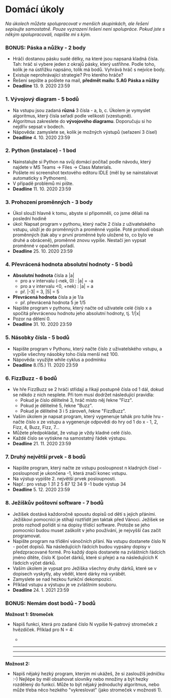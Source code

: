 # Domácí úkoly

*Na úkolech můžete spolupracovat v menších skupinkách, ale řešení sepisujte samostatně. Pouze vyzrazení řešení není spolupráce. Pokud jste s někým spolupracovali, napište mi s kým.*

### BONUS: Páska a nůžky - 2 body
- Hráči dostanou pásku sudé délky, na které jsou napsaná kladná čísla. Tah: hráč si vybere jeden z okrajů pásky, který ustřihne. Podle toho, kolik je na ústřižku napsáno, tolik má bodů. Vyhrává hráč s nejvíce body.
- Existuje neprohrávající strategie? Pro kterého hráče?
- Řešení sepište a pošlete na mail, **předmět mailu: 5.AG Páska a nůžky**
- **Deadline** 13. 9. 2020 23:59

### 1. Vývojový diagram - 5 bodů
- Na vstupu jsou zadaná **různá** 3 čísla - a, b, c. Úkolem je vymyslet algoritmus, který čísla seřadí podle velikosti (vzestupně).
- Algoritmus zakreslete do **vývojového diagramu**. Doporučuju si ho nejdřív sepsat v bodech.
- Nápověda: zamyslete se, kolik je možných výstupů (seřazení 3 čísel)
- **Deadline** 4. 10. 2020 23:59

### 2. Python (instalace) - 1 bod
- Nainstalujte si Python na svůj domácí počítač podle návodu, který najdete v MS Teams -> Files -> Class Materials.
- Pošlete mi screenshot textového editoru IDLE (měl by se nainstalovat automaticky s Pythonem).
- V případě problémů mi pište.
- **Deadline** 11. 10. 2020 23:59

### 3. Prohození proměnných - 3 body
- Úkol slouží hlavně k tomu, abyste si připomněli, co jsme dělali na poslední hodině
- úkol: Napsat program v pythonu, který načte 2 čísla z uživatelského vstupu, uloží je do proměnných a proměnné vypíše. Poté prohodí obsah proměnných (tak aby v první proměnné bylo uložené to, co bylo ve druhé a obráceně), proměnné znovu vypíše. Nestačí jen vypsat proměnné v opačném pořadí.
- **Deadline** 25. 10. 2020 23:59

### 4. Převrácená hodnota absolutní hodnoty - 5 bodů
- **Absolutní hodnota** čísla a |a|
  - pro a v intervalu (-nek, 0) : |a| = -a
  - pro a v intervalu <0, +nek) : |a| = a
  - př. |-3| = 3, |5| = 5
- **Převrácená hodnota** čísla a je 1/a
  - př. převrácená hodnota 5 je 1/5
- Napište program v pythonu, který načte od uživatele celé číslo x a spočítá převrácenou hodnotu jeho absolutní hodnoty, tj. 1/|x|
- Pozor na dělení 0.
- **Deadline** 31. 10. 2020 23:59

### 5. Násobky čísla - 5 bodů
- Napište program v Pythonu, který načte číslo z uživatelského vstupu, a vypíše všechny násobky toho čísla menší než 100.
- Nápověda: využijte while cyklus a podmínku
- **Deadline** 8.(15.) 11. 2020 23:59


### 6. FizzBuzz - 6 bodů
- Ve hře FizzBuzz se 2 hráči střídají a říkají postupně čísla od 1 dál, dokud se někdo z nich nesplete. Při tom musí dodržet následující pravidla:
  - Pokud je číslo dělitelné 3, hráč místo něj řekne "Fizz".
  - Pokud je dělitelné 5, řekne "Buzz".
  - Pokud je dělitelné 3 i 5 zároveň, řekne "FizzBuzz".
- Vaším úkolem je napsat program, který vygeneruje tahák pro tuhle hru - načte číslo x ze vstupu a vygeneruje odpovědi do hry od 1 do x - 1, 2, Fizz, 4, Buzz, Fizz, 7...
- Můžete předpokládat, že vstup je vždy kladné celé číslo.
- Každé číslo se vytiskne na samostatný řádek výstupu.
- **Deadline** 21. 11. 2020 23:59
  
### 7. Druhý největší prvek - 8 bodů
- Napište program, který načte ze vstupu posloupnost n kladných čísel - posloupnost je ukončena -1, která značí konec vstupu.
- Na výstup vypište 2. největší prvek posloupnosti.
- Např.: pro vstup 1 31 2 5 87 12 34 9 -1 bude výstup 34
- **Deadline** 5. 12. 2020 23:59

### 8. Ježíškův poštovní software - 7 bodů
- Ježíšek dostává každoročně spoustu dopisů od dětí s jejich přáními. Ježíškovi pomocníci je stíhají roztřídit jen taktak před Vánoci. Ježíšek se proto rozhodl pořídit si na dopisy třídící software. Protože se jeho pomocníci budou muset zaškolit v jeho používání, je nejvyšší čas začít programovat.
- Napište program na třídění vánočních přání. Na vstupu dostanete číslo N - počet dopisů. Na následujících řádcích budou vypsány dopisy v předzpracované formě. Pro každý dopis dostanete na zvláštních řádcích jméno dítěte, číslo K (počet dárků, které si přeje) a na následujících K řádcích výčet dárků.
- Vaším úkolem je vypsat pro Ježíška všechny druhy dárků, které se v dopisech vyskytly, aby věděl, které dárky má vyrábět.
- Zamyslete se nad hezkou funkční dekompozicí.
- Příklad vstupu a výstupu je ve zvláštním souboru.
- **Deadline** 24. 1. 2021 23:59

### BONUS: Nemám dost bodů - 7 bodů
**Možnost 1: Stromeček**
- Napiš funkci, která pro zadané číslo N vypíše N-patrový stromeček z hvězdiček. Příklad pro N = 4:

     *
    ***
   *****
  *******

**Možnost 2:**
- Napiš nějaký hezký program, kterým mi ukážeš, že si zasloužíš jedničku :-) Nejlépe by měl obsahovat slovníky nebo množiny a být hezky rozdělený do funkcí. Může to být nějaký jednoduchý algoritmus, nebo může třeba něco hezkého "vykreslovat" (jako stromeček v možnosti 1).

